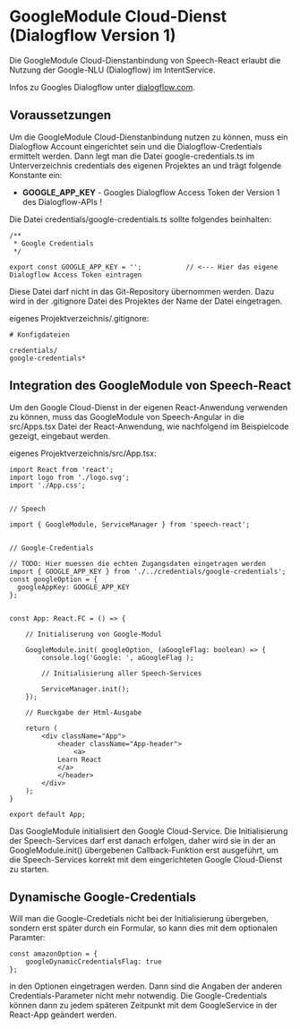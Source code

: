 # GoogleModule Cloud-Dienst (Dialogflow Version 1)

Die GoogleModule Cloud-Dienstanbindung von Speech-React erlaubt die Nutzung der Google-NLU (Dialogflow) im IntentService.

Infos zu Googles Dialogflow unter [dialogflow.com](https://dialogflow.com/).


## Voraussetzungen

Um die GoogleModule Cloud-Dienstanbindung nutzen zu können, muss ein Dialogflow Account eingerichtet sein und die Dialogflow-Credentials ermittelt werden. Dann legt man die Datei google-credentials.ts im Unterverzeichnis credentials des eigenen Projektes an und trägt folgende Konstante ein:

* **GOOGLE_APP_KEY** - Googles Dialogflow Access Token der Version 1 des Dialogflow-APIs !


Die Datei credentials/google-credentials.ts sollte folgendes beinhalten:

	/**
	 * Google Credentials
	 */
	
	export const GOOGLE_APP_KEY = ''; 			// <--- Hier das eigene Dialogflow Access Token eintragen
	

Diese Datei darf nicht in das Git-Repository übernommen werden. Dazu wird in der .gitignore Datei des Projektes der Name der Datei eingetragen.

eigenes Projektverzeichnis/.gitignore:
 
	# Konfigdateien

	credentials/
	google-credentials*


## Integration des GoogleModule von Speech-React

Um den Google Cloud-Dienst in der eigenen React-Anwendung verwenden zu können, muss das GoogleModule von Speech-Angular in die src/Apps.tsx Datei der React-Anwendung, wie nachfolgend im Beispielcode gezeigt, eingebaut werden.

eigenes Projektverzeichnis/src/App.tsx:


	import React from 'react';
	import logo from './logo.svg';
	import './App.css';
	
	
	// Speech 
	
	import { GoogleModule, ServiceManager } from 'speech-react';
	
	
	// Google-Credentials
	
	// TODO: Hier muessen die echten Zugangsdaten eingetragen werden
	import { GOOGLE_APP_KEY } from './../credentials/google-credentials';
	const googleOption = {
	  googleAppKey: GOOGLE_APP_KEY
	};
	
	
	const App: React.FC = () => {

		// Initialiserung von Google-Modul

		GoogleModule.init( googleOption, (aGoogleFlag: boolean) => {
			console.log('Google: ', aGoogleFlag );        
	
		   	// Initialisierung aller Speech-Services
	
			ServiceManager.init();
    	});

	   	// Rueckgabe der Html-Ausgabe
	
		return (
	   		<div className="App">
				<header className="App-header">
					<a>
	          	Learn React
	          	</a>
	        	</header>
	    	</div>
	   	);
	}

	export default App;
	

Das GoogleModule initialisiert den Google Cloud-Service. Die Initialisierung der Speech-Services darf erst danach erfolgen, daher wird sie in der an GoogleModule.init() übergebenen Callback-Funktion erst ausgeführt, um die Speech-Services korrekt mit dem eingerichteten Google Cloud-Dienst zu starten.


## Dynamische Google-Credentials

Will man die Google-Credetials nicht bei der Initialisierung übergeben, sondern erst später durch ein Formular, so kann dies mit dem optionalen Paramter:

	const amazonOption = {
		googleDynamicCredentialsFlag: true
	};
	
in den Optionen eingetragen werden. Dann sind die Angaben der anderen Credentials-Parameter nicht mehr notwendig.
Die Google-Credentials können dann zu jedem späteren Zeitpunkt mit dem GoogleService in der React-App geändert werden.
